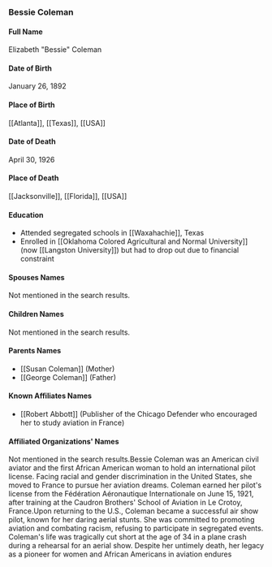 ### Bessie Coleman

#### Full Name

Elizabeth "Bessie" Coleman

#### Date of Birth

January 26, 1892

#### Place of Birth

[[Atlanta]], [[Texas]], [[USA]]

#### Date of Death

April 30, 1926

#### Place of Death

[[Jacksonville]], [[Florida]], [[USA]]

#### Education

- Attended segregated schools in [[Waxahachie]], Texas
- Enrolled in [[Oklahoma Colored Agricultural and Normal University]] (now [[Langston University]]) but had to drop out due to financial constraint

#### Spouses Names

Not mentioned in the search results.

#### Children Names

Not mentioned in the search results.

#### Parents Names

- [[Susan Coleman]] (Mother)
- [[George Coleman]] (Father)

#### Known Affiliates Names

- [[Robert Abbott]] (Publisher of the Chicago Defender who encouraged her to study aviation in France)

#### Affiliated Organizations' Names

Not mentioned in the search results.Bessie Coleman was an American civil aviator and the first African American woman to hold an international pilot license. Facing racial and gender discrimination in the United States, she moved to France to pursue her aviation dreams. Coleman earned her pilot's license from the Fédération Aéronautique Internationale on June 15, 1921, after training at the Caudron Brothers' School of Aviation in Le Crotoy, France.Upon returning to the U.S., Coleman became a successful air show pilot, known for her daring aerial stunts. She was committed to promoting aviation and combating racism, refusing to participate in segregated events. Coleman's life was tragically cut short at the age of 34 in a plane crash during a rehearsal for an aerial show. Despite her untimely death, her legacy as a pioneer for women and African Americans in aviation endures